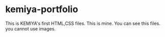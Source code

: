 # kemiya-portfolio
This is KEMIYA's first HTML,CSS files.
This is mine.
You can see this files.
you cannot use images.
